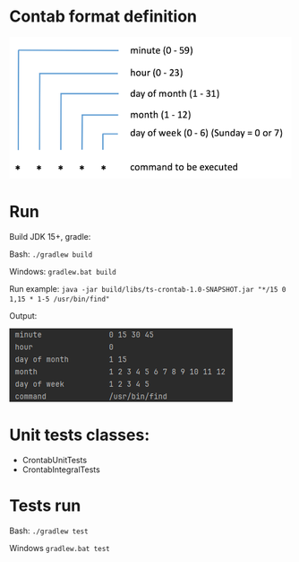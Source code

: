 # Contab format definition
![crontab_definition.png](crontab_definition.png)

# Run 
Build JDK 15+, gradle:

Bash:
`./gradlew build`

Windows:
`gradlew.bat build`

Run example:
`java -jar build/libs/ts-crontab-1.0-SNAPSHOT.jar "*/15 0 1,15 * 1-5 /usr/bin/find"`

Output:

![crontab_output_exemple.png](crontab_output_exemple.png)

# Unit tests classes:
- CrontabUnitTests
- CrontabIntegralTests

# Tests run
Bash:
`./gradlew test`

Windows
`gradlew.bat test`